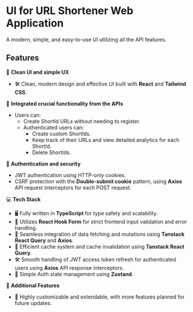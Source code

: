 # UI for URL Shortener Web Application

A modern, simple, and easy-to-use UI utilizing all the API features.

## Features

🎨 **Clean UI and simple UX**
- 🛠 Clean, modern design and effective UI built with **React** and **Tailwind CSS**.

🛒 **Integrated crucial functionality from the APIs**
- Users can:
  - Create ShortId URLs without needing to register.
  - Authenticated users can:
    - Create custom ShortIds.
    - Keep track of their URLs and view detailed analytics for each ShortId.
    - Delete ShortIds.

🔐 **Authentication and security**
- JWT authentication using HTTP-only cookies.
- CSRF protection with the **Double-submit cookie** pattern, using **Axios** API request interceptors for each POST request.

💻 **Tech Stack**
- 🖥 Fully written in **TypeScript** for type safety and scalability.
- 📜 Utilizes **React Hook Form** for strict frontend input validation and error handling.
- 📁 Seamless integration of data fetching and mutations using **Tanstack React Query** and **Axios**.
- 🚀 Efficient cache system and cache invalidation using **Tanstack React Query**.
- 🛠 Smooth handling of JWT access token refresh for authenticated users using **Axios** API response interceptors.
- 📁 Simple Auth state management using **Zustand**. 

🎁 **Additional Features**
- 🔄 Highly customizable and extendable, with more features planned for future updates.
